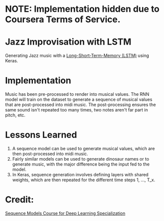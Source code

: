 # NOTE: Implementation hidden due to Coursera Terms of Service.

# Jazz Improvisation with LSTM

Generating Jazz music with a [Long-Short-Term-Memory (LSTM)](https://en.wikipedia.org/wiki/Long_short-term_memory) using Keras.

# Implementation  
Music has been pre-processed to render into musical values. The RNN model will train on the dataset to generate a sequence of musical values that are post-processed into midi music. The post-processing ensures the same sound isn't repeated too many times, two notes aren't far part in pitch, etc.  
  
# Lessons Learned
1. A sequence model can be used to generate musical values, which are then post-processed into midi music.  
2. Fairly similar models can be used to generate dinosaur names or to generate music, with the major difference being the input fed to the model.  
3. In Keras, sequence generation involves defining layers with shared weights, which are then repeated for the different time steps 1, ..., T_x.  

# Credit:
[Sequence Models Course for Deep Learning Specialization](https://www.coursera.org/learn/nlp-sequence-models)
